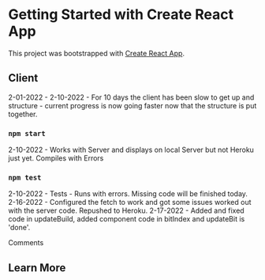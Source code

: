 # Getting Started with Create React App

This project was bootstrapped with [Create React App](https://github.com/facebook/create-react-app).

## Client

2-01-2022 - 2-10-2022 - For 10 days the client has been slow to get up and structure - current progress is now going faster now that the structure is put together. 

### `npm start`

2-10-2022 - Works with Server and displays on local Server but not Heroku just yet. Compiles with Errors

### `npm test`

2-10-2022 - Tests - Runs with errors. Missing code will be finished today. 
2-16-2022 - Configured the fetch to work and got some issues worked out with the server code. Repushed to Heroku.
2-17-2022 - Added and fixed code in updateBuild, added component code in bitIndex and updateBit is 'done'.

Comments

## Learn More
